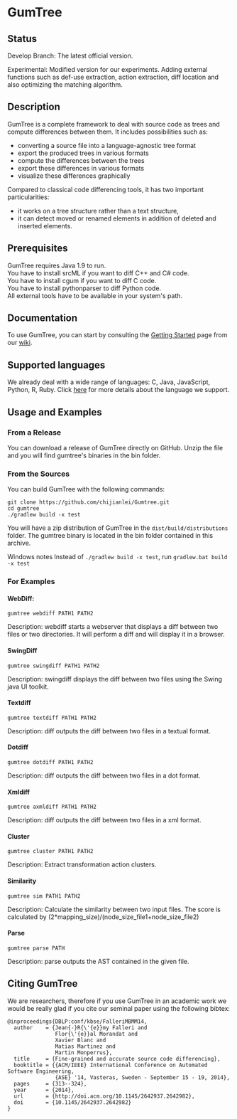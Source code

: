 # GumTree

## Status
Develop Branch: The latest official version.

Experimental: Modified version for our experiments. Adding external functions such as def-use extraction, action extraction, diff location and also optimizing the matching algorithm.

## Description

GumTree is a complete framework to deal with source code as trees and compute differences between them. It includes possibilities such as:
* converting a source file into a language-agnostic tree format
* export the produced trees in various formats
* compute the differences between the trees
* export these differences in various formats
* visualize these differences graphically

Compared to classical code differencing tools, it has two important particularities:
* it works on a tree structure rather than a text structure,
* it can detect moved or renamed elements in addition of deleted and inserted elements.

## Prerequisites

GumTree requires Java 1.9 to run.  
You have to install srcML if you want to diff C++ and C# code.  
You have to install cgum if you want to diff C code.  
You have to install pythonparser to diff Python code.  
All external tools have to be available in your system's path.

## Documentation

To use GumTree, you can start by consulting the [Getting Started](https://github.com/GumTreeDiff/gumtree/wiki/Getting-Started) page from our [wiki](https://github.com/GumTreeDiff/gumtree/wiki).

## Supported languages

We already deal with a wide range of languages: C, Java, JavaScript, Python, R, Ruby.     Click [here](https://github.com/GumTreeDiff/gumtree/wiki/Languages) for more details about the language we support.

## Usage and Examples

### From a Release
You can download a release of GumTree directly on GitHub. 
Unzip the file and you will find gumtree's binaries in the bin folder.

### From the Sources
You can build GumTree with the following commands:

```
git clone https://github.com/chijianlei/Gumtree.git
cd gumtree
./gradlew build -x test
```
You will have a zip distribution of GumTree in the `dist/build/distributions` folder. The gumtree binary is located in the bin folder contained in this archive.

Windows notes
Instead of `./gradlew build -x test`, run `gradlew.bat build -x test`

### For Examples 

#### WebDiff:
```
gumtree webdiff PATH1 PATH2
```
Description: webdiff starts a webserver that displays a diff between two files or two directories.
It will perform a diff and will display it in a browser.

#### SwingDiff
```
gumtree swingdiff PATH1 PATH2
```
Description: swingdiff displays the diff between two files using the Swing java UI toolkit.

#### Textdiff
```
gumtree textdiff PATH1 PATH2
```
Description: diff outputs the diff between two files in a textual format.

#### Dotdiff
```
gumtree dotdiff PATH1 PATH2
```
Description: diff outputs the diff between two files in a dot format.

#### Xmldiff
```
gumtree axmldiff PATH1 PATH2
```
Description: diff outputs the diff between two files in a xml format.

#### Cluster
```
gumtree cluster PATH1 PATH2
```
Description: Extract transformation action clusters.

#### Similarity
```
gumtree sim PATH1 PATH2
```
Description: Calculate the similarity between two input files.
The score is calculated by (2*mapping\_size)/(node\_size\_file1+node\_size\_file2)

#### Parse
```
gumtree parse PATH
```
Description: parse outputs the AST contained in the given file.

## Citing GumTree

We are researchers, therefore if you use GumTree in an academic work we would be really glad if you cite our seminal paper using the following bibtex:

```
@inproceedings{DBLP:conf/kbse/FalleriMBMM14,
  author    = {Jean{-}R{\'{e}}my Falleri and
               Flor{\'{e}}al Morandat and
               Xavier Blanc and
               Matias Martinez and
               Martin Monperrus},
  title     = {Fine-grained and accurate source code differencing},
  booktitle = {{ACM/IEEE} International Conference on Automated Software Engineering,
               {ASE} '14, Vasteras, Sweden - September 15 - 19, 2014},
  pages     = {313--324},
  year      = {2014},
  url       = {http://doi.acm.org/10.1145/2642937.2642982},
  doi       = {10.1145/2642937.2642982}
}
```
